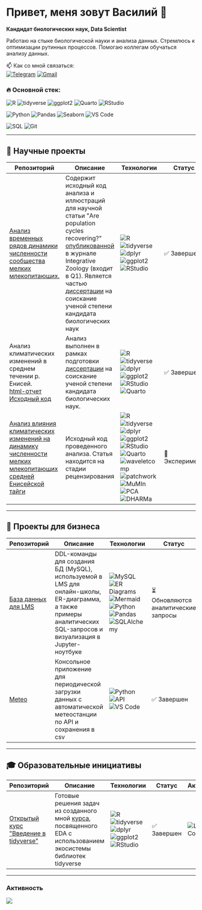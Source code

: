 # Привет, меня зовут Василий 👋

**Кандидат биологических наук, Data Scientist**  

Работаю на стыке биологической науки и анализа данных. Стремлюсь к оптимизации рутинных процессов. Помогаю коллегам обучаться анализу данных.

📫 Как со мной связаться:  
[![Telegram](https://img.shields.io/badge/Telegram-2CA5E0?style=for-the-badge&logo=telegram&logoColor=white)](https://t.me/пока_скрыт)
[![Gmail](https://img.shields.io/badge/Gmail-D14836?style=for-the-badge&logo=gmail&logoColor=white)](mailto:bio.yakuschov@gmail.com)

### 🔥 Основной стек:
<img src="https://img.shields.io/badge/R-276DC3?logo=r&logoColor=white" alt="R" title="R"> <img src="https://img.shields.io/badge/tidyverse-1A162D?logo=r&logoColor=white" alt="tidyverse" title="tidyverse"> <img src="https://img.shields.io/badge/ggplot2-5A4FCF?logo=r&logoColor=white" alt="ggplot2" title="ggplot2"> <img src="https://img.shields.io/badge/Quarto-1976D2?logo=quarto&logoColor=white" alt="Quarto" title="Quarto"> <img src="https://img.shields.io/badge/RStudio-75AADB?logo=rstudio&logoColor=white" alt="RStudio" title="RStudio">

<img src="https://img.shields.io/badge/Python-3776AB?logo=python&logoColor=white" alt="Python" title="Python"> <img src="https://img.shields.io/badge/Pandas-150458?logo=pandas&logoColor=white" alt="Pandas" title="Pandas"> <img src="https://img.shields.io/badge/Seaborn-4C72B0?logo=seaborn&logoColor=white" alt="Seaborn" title="Seaborn"> <img src="https://img.shields.io/badge/VS_Code-007ACC?logo=visualstudiocode&logoColor=white" alt="VS Code" title="VS Code">

<img src="https://img.shields.io/badge/SQL-003B57?logo=sql&logoColor=white" alt="SQL" title="SQL">

<img src="https://img.shields.io/badge/Git-F05032?logo=git&logoColor=white" alt="Git" title="Git">


---

## 🔬 Научные проекты

| Репозиторий | Описание | Технологии | Статус | Активность |
|----------|-------------|------------|--------|------------|
| [Анализ временных рядов динамики численности сообщества мелких млекопитающих.](https://github.com/yakushov1/time_series_of_dynamics) | Содержит исходный код анализа и иллюстраций для научной статьи "Are population cycles recovering?" <a href='https://onlinelibrary.wiley.com/doi/10.1111/1749-4877.12770?__cf_chl_rt_tk=8AvLj9gmf9svvJ68Rx0.LungNtXzg_lNkZqtiUQU5zE-1755340714-1.0.1.1-_oLzuG8LkmRwDhYkc184ZtGfrqsxfR9p7G4l3f.k.xI'>опубликованной</a> в журнале Integrative Zoology (входит в Q1). Является частью <a href='https://sev-in.ru/node/4003'>диссертации</a> на соискание ученой степени кандидата биологических наук | <img src="https://img.shields.io/badge/R-276DC3?logo=r&logoColor=white" alt="R"> <img src="https://img.shields.io/badge/tidyverse-1A162D?logo=r&logoColor=white" alt="tidyverse"> <img src="https://img.shields.io/badge/dplyr-1A162D?logo=r&logoColor=white" alt="dplyr"> <img src="https://img.shields.io/badge/ggplot2-5A4FCF?logo=r&logoColor=white" alt="ggplot2"> <img src="https://img.shields.io/badge/RStudio-75AADB?logo=rstudio&logoColor=white" alt="RStudio"> | ✅ Завершен | ![Last Commit](https://img.shields.io/github/last-commit/yakushov1/time_series_of_dynamics?style=flat-square) |
| Анализ климатических изменений  в среднем течении р. Енисей. <br> [html-отчет](https://yakushov1.github.io/climate_change_report/) <br> [Исходный код](https://github.com/yakushov1/climate_change_source_code) <br>|  Анализ выполнен в рамках подготовки <a href='https://sev-in.ru/node/4003'>диссертации</a> на соискание ученой степени кандидата биологических наук.| <img src="https://img.shields.io/badge/R-276DC3?logo=r&logoColor=white" alt="R"> <img src="https://img.shields.io/badge/tidyverse-1A162D?logo=r&logoColor=white" alt="tidyverse"> <img src="https://img.shields.io/badge/dplyr-1A162D?logo=r&logoColor=white" alt="dplyr"> <img src="https://img.shields.io/badge/ggplot2-5A4FCF?logo=r&logoColor=white" alt="ggplot2"> <img src="https://img.shields.io/badge/RStudio-75AADB?logo=rstudio&logoColor=white" alt="RStudio"> <img src="https://img.shields.io/badge/Quarto-1976D2?logo=quarto&logoColor=white" alt="Quarto">| ✅ Завершен | ![Last Commit](https://img.shields.io/github/last-commit/yakushov1/climate_change_source_code?style=flat-square) ![Last Commit](https://img.shields.io/github/last-commit/yakushov1/climate_change_report?style=flat-square) |
| [Анализ влияния климатических изменений на динамику численности мелких млекопитающих средней Енисейской тайги](https://github.com/yakushov1/CLIMATE-DRIVEN_SHIFTS_IN_SMALL_MAMMAL_POPULATION_CYCLES) | Исходный код проведенного анализа. Статья находится на стадии рецензирования | <img src="https://img.shields.io/badge/R-276DC3?logo=r&logoColor=white" alt="R"> <img src="https://img.shields.io/badge/tidyverse-1A162D?logo=r&logoColor=white" alt="tidyverse"> <img src="https://img.shields.io/badge/dplyr-1A162D?logo=r&logoColor=white" alt="dplyr"> <img src="https://img.shields.io/badge/ggplot2-5A4FCF?logo=r&logoColor=white" alt="ggplot2"> <img src="https://img.shields.io/badge/RStudio-75AADB?logo=rstudio&logoColor=white" alt="RStudio"> <img src="https://img.shields.io/badge/Quarto-1976D2?logo=quarto&logoColor=white" alt="Quarto"><img src="https://img.shields.io/badge/waveletcomp-3498DB?logo=wave&logoColor=white" alt="waveletcomp" title="Wavelet Analysis"> <img src="https://img.shields.io/badge/patchwork-9B59B6?logo=layout&logoColor=white" alt="patchwork" title="Plot Composition"> <img src="https://img.shields.io/badge/MuMIn-E74C3C?logo=model&logoColor=white" alt="MuMIn" title="Multi-Model Inference"> <img src="https://img.shields.io/badge/PCA-1ABC9C?logo=chart&logoColor=white" alt="PCA" title="Principal Component Analysis"> <img src="https://img.shields.io/badge/DHARMa-2980B9?logo=test&logoColor=white" alt="DHARMa" title="Diagnostic Residual Plots">|🧪 Эксперимент | ![Last Commit](https://img.shields.io/github/last-commit/yakushov1/CLIMATE-DRIVEN_SHIFTS_IN_SMALL_MAMMAL_POPULATION_CYCLES)|


---

## 💼 Проекты для бизнеса

| Репозиторий | Описание | Технологии | Статус | Активность |
|----------|-------------|------------|--------|------------|
| [База данных для LMS](https://github.com/yakushov1/database_for_lms) | DDL-команды для создания БД (MySQL), используемой в LMS для онлайн-школы, ER-диаграмма, а также примеры аналитических SQL-запросов и визуализация в Jupyter-ноутбуке| <img src="https://img.shields.io/badge/MySQL-4479A1?logo=mysql&logoColor=white" alt="MySQL" title="MySQL"> <img src="https://img.shields.io/badge/ER_Diagrams-FF6B6B?logo=diagramsdotnet&logoColor=white" alt="ER Diagrams" title="ER Diagrams"> <img src="https://img.shields.io/badge/Mermaid-FF9900?logo=mermaid&logoColor=white" alt="Mermaid" title="Mermaid.js"> <img src="https://img.shields.io/badge/Python-3776AB?logo=python&logoColor=white" alt="Python" title="Python"> <img src="https://img.shields.io/badge/Pandas-150458?logo=pandas&logoColor=white" alt="Pandas" title="Pandas"> <img src="https://img.shields.io/badge/SQLAlchemy-D71F00?logo=sqlalchemy&logoColor=white" alt="SQLAlchemy" title="SQLAlchemy">| ⏳ Обновляются аналитические запросы | ![Last Commit](https://img.shields.io/github/last-commit/yakushov1/database_for_lms?style=flat-square) |
| [Meteo](https://github.com/yakushov1/meteo_app)  | Консольное приложение для периодической загрузки данных с автоматической метеостанции по API и сохранения в csv | <img src="https://img.shields.io/badge/Python-3776AB?logo=python&logoColor=white" alt="Python" title="Python"> <img src="https://img.shields.io/badge/API-FF6F00?logo=api&logoColor=white" alt="API" title="API"> <img src="https://img.shields.io/badge/VS_Code-007ACC?logo=visualstudiocode&logoColor=white" alt="VS Code" title="VS Code"> |  ✅ Завершен  | ![Last Commit](https://img.shields.io/github/last-commit/yakushov1/meteo_app?style=flat-square) |


---

## 🎓 Образовательные инициативы

| Репозиторий | Описание | Технологии | Статус | Активность |
|----------|-------------|------------|--------|------------|
| [Открытый курс "Введение в tidyverse"](https://github.com/yakushov1/intro_tidyverse_stepik_free) | Готовые решения задач из созданного мной <a href='https://stepik.org/course/201137/promo'>курса</a>, посвященного EDA с использованием экосистемы библиотек tidyverse | <img src="https://img.shields.io/badge/R-276DC3?logo=r&logoColor=white" alt="R"> <img src="https://img.shields.io/badge/tidyverse-1A162D?logo=r&logoColor=white" alt="tidyverse"> <img src="https://img.shields.io/badge/dplyr-1A162D?logo=r&logoColor=white" alt="dplyr"> <img src="https://img.shields.io/badge/ggplot2-5A4FCF?logo=r&logoColor=white" alt="ggplot2"> <img src="https://img.shields.io/badge/RStudio-75AADB?logo=rstudio&logoColor=white" alt="RStudio">| ✅ Завершен  | ![Last Commit](https://img.shields.io/github/last-commit/yakushov1/intro_tidyverse_stepik_free?style=flat-square) |


---




### Активность
![](http://github-profile-summary-cards.vercel.app/api/cards/profile-details?username=yakushov1&theme=aura_dark)
